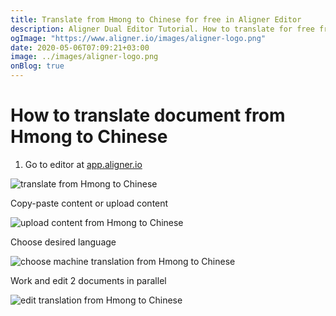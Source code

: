 ```yaml
---
title: Translate from Hmong to Chinese for free in Aligner Editor
description: Aligner Dual Editor Tutorial. How to translate for free from Hmong to Chinese. Aligner is multilingual document management platform. 
ogImage: "https://www.aligner.io/images/aligner-logo.png"
date: 2020-05-06T07:09:21+03:00
image: ../images/aligner-logo.png
onBlog: true
---
```


# How to translate document from Hmong to Chinese

1. Go to editor at [app.aligner.io](https://app.aligner.io "Aligner App web page")

![translate from Hmong to Chinese](../aligner-blank-editor.png "translate from Hmong to Chinese")

Copy-paste content or upload content

![upload content from Hmong to Chinese](../aligner-uploaded-document.png "upload content from Hmong to Chinese")

Choose desired language

![choose machine translation from Hmong to Chinese](../aligner-language-dropdown.png "choose machine translation from Hmong to Chinese")

Work and edit 2 documents in parallel

![edit translation from Hmong to Chinese](../aligner-double-sitded-editor.png "edit translation from Hmong to Chinese")

